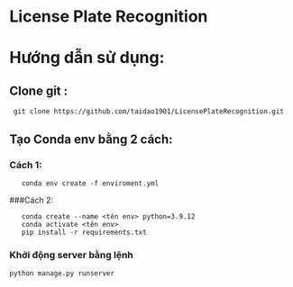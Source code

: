 # License Plate Recognition
# Hướng dẫn sử dụng: 
## Clone git : 
```
 git clone https://github.com/taidao1901/LicensePlateRecognition.git
```
## Tạo Conda env bằng 2 cách:
 ### Cách 1:

 ```
    conda env create -f enviroment.yml 
 ```
 ###Cách 2:
 ```
    conda create --name <tên env> python=3.9.12
    conda activate <tên env>
    pip install -r requirements.txt
 ```
### Khởi động server bằng lệnh
```
python manage.py runserver
```
